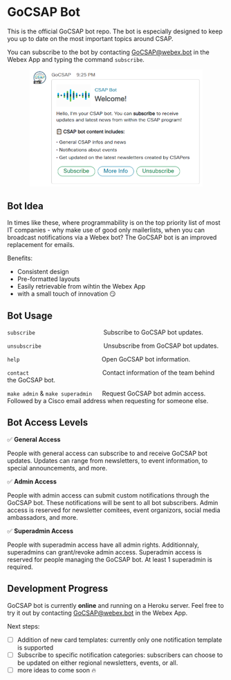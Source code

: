 # GoCSAP Bot

This is the official GoCSAP bot repo. The bot is especially designed to keep you up to date on the most important topics around CSAP.

You can subscribe to the bot by contacting GoCSAP@webex.bot in the Webex App and typing the command `subscribe`.
<p align="center">
  <img src="/img/welcome.PNG" width="400" title="GoCSAP bot welcome message">
</p>

## Bot Idea

In times like these, where programmability is on the top priority list of most IT companies - why make use of good only mailerlists, when you can broadcast notifications via a Webex bot? 
The GoCSAP bot is an improved replacement for emails.

Benefits:
* Consistent design
* Pre-formatted layouts
* Easily retrievable from wihtin the Webex App
* with a small touch of innovation :smirk:

## Bot Usage

`subscribe`&emsp;&emsp;&emsp;&emsp;&emsp;&emsp;&emsp;&emsp;&emsp;&emsp;&emsp;   Subscribe to GoCSAP bot updates.

`unsubscribe`&emsp;&emsp;&emsp;&emsp;&emsp;&emsp;&emsp;&emsp;&emsp;&emsp;  Unsubscribe from GoCSAP bot updates.

`help`&emsp;&emsp;&emsp;&emsp;&emsp;&emsp;&emsp;&emsp;&emsp;&emsp;&emsp;&emsp;&emsp;&nbsp;      Open GoCSAP bot information.

`contact`&emsp;&emsp;&emsp;&emsp;&emsp;&emsp;&emsp;&emsp;&emsp;&emsp;&emsp;&nbsp;&nbsp;&nbsp;  Contact information of the team behind the GoCSAP bot.

`make admin` & `make superadmin` &nbsp;&nbsp;&nbsp;&nbsp; Request GoCSAP bot admin access. Followed by a Cisco email address when requesting for someone else.

## Bot Access Levels
:white_check_mark: **General Access**

People with general access can subscribe to and receive GoCSAP bot updates. Updates can range from newsletters, to event information, to special announcements, and more.

:white_check_mark: **Admin Access**

People with admin access can submit custom notifications through the GoCSAP bot. These notifications will be sent to all bot subscribers. 
Admin access is reserved for newsletter comitees, event organizors, social media ambassadors, and more. 

:white_check_mark: **Superadmin Access**

People with superadmin access have all admin rights. Additionnaly, superadmins can grant/revoke admin access.
Superadmin access is reserved for people managing the GoCSAP bot. At least 1 superadmin is required.

## Development Progress
GoCSAP bot is currently **online** and running on a Heroku server. Feel free to try it out by contacting GoCSAP@webex.bot in the Webex App.

Next steps:
- [ ] Addition of new card templates: currently only one notification template is supported
- [ ] Subscribe to specific notification categories: subscribers can choose to be updated on either regional newsletters, events, or all.
- [ ] more ideas to come soon :fire:
